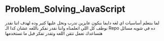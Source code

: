 # Problem_Solving_JavaScript
لما بنتعلم أساسيات اي لغه دايما بنكون عايزين ندرب ونحل عليها كتير وده لهدف اننا نقدر نوظف كل اللي اتعلمناه واننا نقدر نفكر باللغه عشان كدا الـ Repo ده في شويه مسائل هتساعدك تعمل تتقن اللغه وتقدر تفكر قبل ما تستخدمها  

